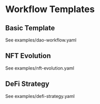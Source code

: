 # Workflow Templates

## Basic Template
See examples/dao-workflow.yaml

## NFT Evolution
See examples/nft-evolution.yaml  

## DeFi Strategy
See examples/defi-strategy.yaml
